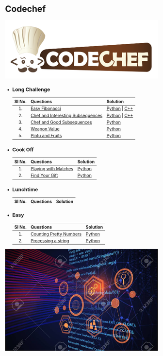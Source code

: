 # Codechef
![](../images/codechef.png)

- ### **Long Challenge**

    | Sl No.| Questions | Solution |
    | :---: | :--- | :--- |
    | 1. | [Easy Fibonacci](https://www.codechef.com/SEPT19B/problems/FIBEASY) | [Python](https://github.com/ramanaditya/data-structure-and-algorithms/blob/master/codechef/long-challenge/easy-fibonacci.py) \| [C++](https://github.com/ramanaditya/data-structure-and-algorithms/blob/master/codechef/long-challenge/easy-fibonacci.cpp) |
    | 2. | [Chef and Interesting Subsequences ](https://www.codechef.com/SEPT19B/problems/CHEFINSQ) | [Python](https://github.com/ramanaditya/data-structure-and-algorithms/blob/master/codechef/long-challenge/chef-and-interesting-subsequences.py) \| [C++](https://github.com/ramanaditya/data-structure-and-algorithms/blob/master/codechef/long-challenge/chef-and-interesting-subsequences.cpp) |
    | 3. | [Chef and Good Subsequences ](https://www.codechef.com/SEPT19B/problems/GDSUB) | [Python](https://github.com/ramanaditya/data-structure-and-algorithms/blob/master/codechef/long-challenge/chef-and-good-subsequences.py) |
    | 4. | [Weapon Value](https://www.codechef.com/NOV19B/problems/SC31) | [Python](https://github.com/ramanaditya/data-structure-and-algorithms/blob/master/codechef/long-challenge/weapon-value.py) |
    | 5. | [Pintu and Fruits](https://www.codechef.com/MARCH20B/problems/CHPINTU) | [Python](https://github.com/ramanaditya/data-structure-and-algorithms/blob/master/codechef/long-challenge/pintu-and-fruits.py) |
    
- ### **Cook Off**

    | Sl No.| Questions | Solution |
    | :---: | :--- | :--- |
    | 1. | [Playing with Matches](https://www.codechef.com/COOK110B/problems/MATCHES) | [Python](https://github.com/ramanaditya/data-structure-and-algorithms/blob/master/codechef/cookoff/playing-with-matches.py) |
    | 2. | [Find Your Gift](https://www.codechef.com/COOK116B/problems/GIFTSRC) | [Python](https://github.com/ramanaditya/data-structure-and-algorithms/blob/master/codechef/cookoff/find-your-gift.py) |

- ### **Lunchtime**

    | Sl No.| Questions | Solution |
    | :---: | :--- | :--- |
    
- ### **Easy**

    | Sl No.| Questions | Solution |
    | :---: | :--- | :--- |
    | 1. | [Counting Pretty Numbers](https://www.codechef.com/problems/NUM239) | [Python](https://github.com/ramanaditya/data-structure-and-algorithms/blob/master/codechef/easy/counting-pretty-numbers.py) |
    | 2. | [Processing a string](https://www.codechef.com/problems/KOL15A) | [Python](https://github.com/ramanaditya/data-structure-and-algorithms/blob/master/codechef/easy/processing-a-string.py/) |
    
![](../images/comp.jpeg)